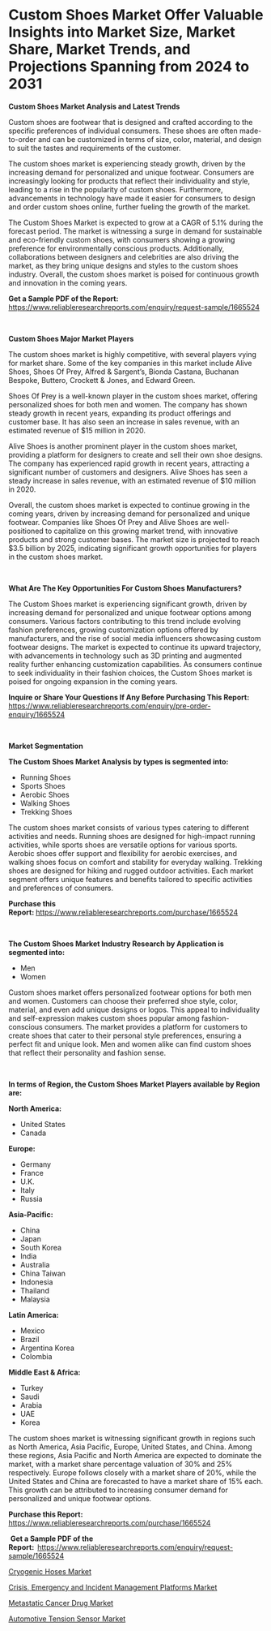 <p><h1>Custom Shoes Market Offer Valuable Insights into Market Size, Market Share, Market Trends, and Projections Spanning from 2024 to 2031</h1></p><p><strong>Custom Shoes Market Analysis and Latest Trends</strong></p>
<p><p>Custom shoes are footwear that is designed and crafted according to the specific preferences of individual consumers. These shoes are often made-to-order and can be customized in terms of size, color, material, and design to suit the tastes and requirements of the customer.</p><p>The custom shoes market is experiencing steady growth, driven by the increasing demand for personalized and unique footwear. Consumers are increasingly looking for products that reflect their individuality and style, leading to a rise in the popularity of custom shoes. Furthermore, advancements in technology have made it easier for consumers to design and order custom shoes online, further fueling the growth of the market.</p><p>The Custom Shoes Market is expected to grow at a CAGR of 5.1% during the forecast period. The market is witnessing a surge in demand for sustainable and eco-friendly custom shoes, with consumers showing a growing preference for environmentally conscious products. Additionally, collaborations between designers and celebrities are also driving the market, as they bring unique designs and styles to the custom shoes industry. Overall, the custom shoes market is poised for continuous growth and innovation in the coming years.</p></p>
<p><strong>Get a Sample PDF of the Report:&nbsp;</strong> <a href="https://www.reliableresearchreports.com/enquiry/request-sample/1665524">https://www.reliableresearchreports.com/enquiry/request-sample/1665524</a></p>
<p>&nbsp;</p>
<p><strong>Custom Shoes Major Market Players</strong></p>
<p><p>The custom shoes market is highly competitive, with several players vying for market share. Some of the key companies in this market include Alive Shoes, Shoes Of Prey, Alfred & Sargent’s, Bionda Castana, Buchanan Bespoke, Buttero, Crockett & Jones, and Edward Green.</p><p>Shoes Of Prey is a well-known player in the custom shoes market, offering personalized shoes for both men and women. The company has shown steady growth in recent years, expanding its product offerings and customer base. It has also seen an increase in sales revenue, with an estimated revenue of $15 million in 2020.</p><p>Alive Shoes is another prominent player in the custom shoes market, providing a platform for designers to create and sell their own shoe designs. The company has experienced rapid growth in recent years, attracting a significant number of customers and designers. Alive Shoes has seen a steady increase in sales revenue, with an estimated revenue of $10 million in 2020.</p><p>Overall, the custom shoes market is expected to continue growing in the coming years, driven by increasing demand for personalized and unique footwear. Companies like Shoes Of Prey and Alive Shoes are well-positioned to capitalize on this growing market trend, with innovative products and strong customer bases. The market size is projected to reach $3.5 billion by 2025, indicating significant growth opportunities for players in the custom shoes market.</p></p>
<p>&nbsp;</p>
<p><strong>What Are The Key Opportunities For Custom Shoes Manufacturers?</strong></p>
<p><p>The Custom Shoes market is experiencing significant growth, driven by increasing demand for personalized and unique footwear options among consumers. Various factors contributing to this trend include evolving fashion preferences, growing customization options offered by manufacturers, and the rise of social media influencers showcasing custom footwear designs. The market is expected to continue its upward trajectory, with advancements in technology such as 3D printing and augmented reality further enhancing customization capabilities. As consumers continue to seek individuality in their fashion choices, the Custom Shoes market is poised for ongoing expansion in the coming years.</p></p>
<p><strong>Inquire or Share Your Questions If Any Before Purchasing This Report:</strong> <a href="https://www.reliableresearchreports.com/enquiry/pre-order-enquiry/1665524">https://www.reliableresearchreports.com/enquiry/pre-order-enquiry/1665524</a></p>
<p>&nbsp;</p>
<p><strong>Market Segmentation</strong></p>
<p><strong>The Custom Shoes Market Analysis by types is segmented into:</strong></p>
<p><ul><li>Running Shoes</li><li>Sports Shoes</li><li>Aerobic Shoes</li><li>Walking Shoes</li><li>Trekking Shoes</li></ul></p>
<p><p>The custom shoes market consists of various types catering to different activities and needs. Running shoes are designed for high-impact running activities, while sports shoes are versatile options for various sports. Aerobic shoes offer support and flexibility for aerobic exercises, and walking shoes focus on comfort and stability for everyday walking. Trekking shoes are designed for hiking and rugged outdoor activities. Each market segment offers unique features and benefits tailored to specific activities and preferences of consumers.</p></p>
<p><strong>Purchase this Report:&nbsp;</strong><a href="https://www.reliableresearchreports.com/purchase/1665524">https://www.reliableresearchreports.com/purchase/1665524</a></p>
<p>&nbsp;</p>
<p><strong>The Custom Shoes Market Industry Research by Application is segmented into:</strong></p>
<p><ul><li>Men</li><li>Women</li></ul></p>
<p><p>Custom shoes market offers personalized footwear options for both men and women. Customers can choose their preferred shoe style, color, material, and even add unique designs or logos. This appeal to individuality and self-expression makes custom shoes popular among fashion-conscious consumers. The market provides a platform for customers to create shoes that cater to their personal style preferences, ensuring a perfect fit and unique look. Men and women alike can find custom shoes that reflect their personality and fashion sense.</p></p>
<p>&nbsp;</p>
<p><strong>In terms of Region, the Custom Shoes Market Players available by Region are:</strong></p>
<p>
    <p> <strong> North America: </strong>
        <ul>
            <li>United States</li>
            <li>Canada</li>
        </ul>
        </p> 
    <p> <strong> Europe: </strong>
        <ul>
            <li>Germany</li>
            <li>France</li>
            <li>U.K.</li>
            <li>Italy</li>
            <li>Russia</li>
        </ul>
        </p> 
    <p> <strong> Asia-Pacific: </strong>
        <ul>
            <li>China</li>
            <li>Japan</li>
            <li>South Korea</li>
            <li>India</li>
            <li>Australia</li>
            <li>China Taiwan</li>
            <li>Indonesia</li>
            <li>Thailand</li>
            <li>Malaysia</li>
        </ul>
        </p> 
    <p> <strong> Latin America: </strong>
        <ul>
            <li>Mexico</li>
            <li>Brazil</li>
            <li>Argentina Korea</li>
            <li>Colombia</li>
        </ul>
        </p> 
    <p> <strong> Middle East & Africa: </strong>
        <ul>
            <li>Turkey</li>
            <li>Saudi</li>
            <li>Arabia</li>
            <li>UAE</li>
            <li>Korea</li>
        </ul>
    </p>
    </p>
<p><p>The custom shoes market is witnessing significant growth in regions such as North America, Asia Pacific, Europe, United States, and China. Among these regions, Asia Pacific and North America are expected to dominate the market, with a market share percentage valuation of 30% and 25% respectively. Europe follows closely with a market share of 20%, while the United States and China are forecasted to have a market share of 15% each. This growth can be attributed to increasing consumer demand for personalized and unique footwear options.</p></p>
<p><strong>Purchase this Report: </strong><a href="https://www.reliableresearchreports.com/purchase/1665524">https://www.reliableresearchreports.com/purchase/1665524</a></p>
<p>&nbsp;<strong>Get a Sample PDF of the Report:&nbsp;&nbsp;</strong><a href="https://www.reliableresearchreports.com/enquiry/request-sample/1665524">https://www.reliableresearchreports.com/enquiry/request-sample/1665524</a></p>
<p><strong></strong></p>
<p><p><a href="https://github.com/biheemgalvinlouises6hokrh3h/Market-Research-Report-List-1/blob/main/cryogenic-hoses-market.md">Cryogenic Hoses Market</a></p><p><a href="https://github.com/guneycigdem35/Market-Research-Report-List-2/blob/main/crisis-emergency-and-incident-management-platforms-market.md">Crisis, Emergency and Incident Management Platforms Market</a></p><p><a href="https://issuu.com/reportprime-2/docs/metastatic-cancer-drug-market-size-2030.pptx">Metastatic Cancer Drug Market</a></p><p><a href="https://issuu.com/reportprime-2/docs/automotive-tension-sensor-market-size-2030.pptx">Automotive Tension Sensor Market</a></p></p>